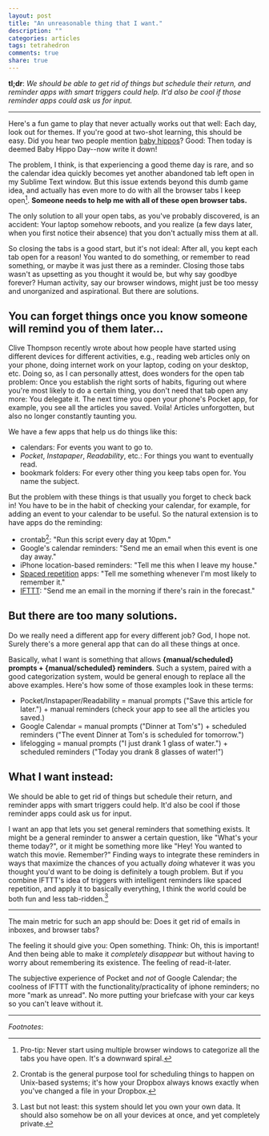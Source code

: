 ```yaml
---
layout: post
title: "An unreasonable thing that I want."
description: ""
categories: articles
tags: tetrahedron
comments: true
share: true
---
```


__tl;dr__: _We should be able to get rid of things but schedule their return, and reminder apps with smart triggers could help. It'd also be cool if those reminder apps could ask us for input._
<hr>

Here's a fun game to play that never actually works out that well: Each day, look out for themes. If you're good at two-shot learning, this should be easy. Did you hear two people mention [baby hippos](http://worstcats.tumblr.com/)? Good: Then today is deemed Baby Hippo Day--now write it down!

The problem, I think, is that experiencing a good theme day is rare, and so the calendar idea quickly becomes yet another abandoned tab left open in my Sublime Text window. But this issue extends beyond this dumb game idea, and actually has even more to do with all the browser tabs I keep open[^1]. __Someone needs to help me with all of these open browser tabs.__

The only solution to all your open tabs, as you've probably discovered, is an accident: Your laptop somehow reboots, and you realize (a few days later, when you first notice their absence) that you don't actually miss them at all.

So closing the tabs is a good start, but it's not ideal: After all, you kept each tab open for a reason! You wanted to do something, or remember to read something, or maybe it was just there as a reminder. Closing those tabs wasn't as upsetting as you thought it would be, but why say goodbye forever? Human activity, say our browser windows, might just be too messy and unorganized and aspirational. But there are solutions.

## You can forget things once you know someone will remind you of them later...

Clive Thompson recently wrote about how people have started using different devices for different activities, e.g., reading web articles only on your phone, doing internet work on your laptop, coding on your desktop, etc. Doing so, as I can personally attest, does wonders for the open tab problem: Once you establish the right sorts of habits, figuring out where you're most likely to do a certain thing, you don't need that tab open any more: You delegate it. The next time you open your phone's Pocket app, for example, you see all the articles you saved. Voila! Articles unforgotten, but also no longer constantly taunting you.

We have a few apps that help us do things like this:

* calendars: For events you want to go to.
* _Pocket_, _Instapaper_, _Readability_, etc.: For things you want to eventually read.
* bookmark folders: For every other thing you keep tabs open for. You name the subject.

But the problem with these things is that usually you forget to check back in! You have to be in the habit of checking your calendar, for example, for adding an event to your calendar to be useful. So the natural extension is to have apps do the reminding:

* crontab[^2]: "Run this script every day at 10pm."
* Google's calendar reminders: "Send me an email when this event is one day away."
* iPhone location-based reminders: "Tell me this when I leave my house."
* [Spaced repetition](https://www.google.com/#q=spaced+repetition+software) apps: "Tell me something whenever I'm most likely to remember it."
* [IFTTT](https://ifttt.com/wtf): "Send me an email in the morning if there's rain in the forecast."

## But there are too many solutions.

Do we really need a different app for every different job? God, I hope not. Surely there's a more general app that can do all these things at once.

Basically, what I want is something that allows __{manual/scheduled} prompts + {manual/scheduled} reminders__. Such a system, paired with a good categorization system, would be general enough to replace all the above examples. Here's how some of those examples look in these terms:

* Pocket/Instapaper/Readability = manual prompts ("Save this article for later.") + manual reminders (check your app to see all the articles you saved.)
* Google Calendar = manual prompts ("Dinner at Tom's") + scheduled reminders ("The event Dinner at Tom's is scheduled for tomorrow.")
* lifelogging = manual prompts ("I just drank 1 glass of water.") + scheduled reminders ("Today you drank 8 glasses of water!")

## What I want instead:

We should be able to get rid of things but schedule their return, and reminder apps with smart triggers could help. It'd also be cool if those reminder apps could ask us for input.

I want an app that lets you set general reminders that something exists. It might be a general reminder to answer a certain question, like "What's your theme today?", or it might be something more like "Hey! You wanted to watch this movie. Remember?" Finding ways to integrate these reminders in ways that maximize the chances of you actually _doing_ whatever it was you thought you'd want to be doing is definitely a tough problem. But if you combine IFTTT's idea of triggers with intelligent reminders like spaced repetition, and apply it to basically everything, I think the world could be both fun and less tab-ridden.[^3]

<hr>

The main metric for such an app should be: Does it get rid of emails in inboxes, and browser tabs?

The feeling it should give you: Open something. Think: Oh, this is important! And then being able to make it _completely disappear_ but without having to worry about remembering its existence. The feeling of read-it-later.

The subjective experience of Pocket and _not_ of Google Calendar; the coolness of IFTTT with the functionality/practicality of iphone reminders; no more "mark as unread". No more putting your briefcase with your car keys so you can't leave without it.

<hr>

_Footnotes_:

[^1]: Pro-tip: Never start using multiple browser windows to categorize all the tabs you have open. It's a downward spiral.
[^2]: Crontab is the general purpose tool for scheduling things to happen on Unix-based systems; it's how your Dropbox always knows exactly when you've changed a file in your Dropbox.
[^3]: Last but not least: this system should let you own your own data. It should also somehow be on all your devices at once, and yet completely private.
